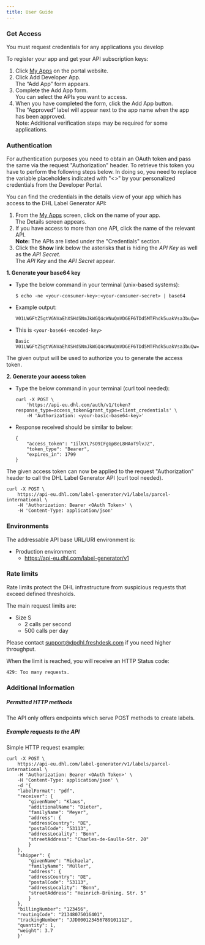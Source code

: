 ```yaml
---
title: User Guide
---
```

### Get Access

You must request credentials for any applications you develop

To register your app and get your API subscription keys:

1.  Click [My Apps](/user/apps) on the portal website.
2.  Click Add Developer App.  
    The “Add App” form appears.
3.  Complete the Add App form.  
    You can select the APIs you want to access.
4.  When you have completed the form, click the Add App button.  
    The “Approved” label will appear next to the app name when the app has been approved.  
    Note: Additional verification steps may be required for some applications.

### Authentication

For authentication purposes you need to obtain an OAuth token and pass the same via the request "Authorization" header. To retrieve this token you have to perform the following steps below. In doing so, you need to replace the variable placeholders indicated with "<>" by your personalized credentials from the Developer Portal.

You can find the credentials in the details view of your app which has access to the DHL Label Generator API:

1.  From the [My Apps](/user/apps) screen, click on the name of your app.  
    The Details screen appears.
2.  If you have access to more than one API, click the name of the relevant API.  
    **Note:** The APIs are listed under the "Credentials" section.
3.  Click the **Show** link below the asterisks that is hiding the _API Key_ as well as the _API Secret_.  
    The _API Key_ and the _API Secret_ appear.

**1\. Generate your base64 key**

*   Type the below command in your terminal (unix-based systems):

        $ echo -ne <your-consumer-key>:<your-consumer-secret> | base64

*   Example output:

        V01LWGFtZ5gtVGNVaEhXSHdSNmJkWGQ4cWNuQmVDGEF6TDd5MTFhdk5uakVsa3buQw==

*   This is `<your-base64-encoded-key>`

        Basic V01LWGFtZ5gtVGNVaEhXSHdSNmJkWGQ4cWNuQmVDGEF6TDd5MTFhdk5uakVsa3buQw==

The given output will be used to authorize you to generate the access token.

**2\. Generate your access token**

*   Type the below command in your terminal (curl tool needed):

        curl -X POST \
            'https://api-eu.dhl.com/auth/v1/token?response_type=access_token&grant_type=client_credentials' \
            -H 'Authorization: <your-basic-base64-key>'

*   Response received should be similar to below:

        {
            "access_token": "1ilKYL7sO9IFgGpBeL8HAoT9lvJZ",
            "token_type": "Bearer",
            "expires_in": 1799
        }

The given access token can now be applied to the request "Authorization" header to call the DHL Label Generator API (curl tool needed).

    curl -X POST \
        https://api-eu.dhl.com/label-generator/v1/labels/parcel-international \
        -H 'Authorization: Bearer <OAuth Token>' \
        -H 'Content-Type: application/json'

### Environments

The addressable API base URL/URI environment is:

* Production environment
    * https://api-eu.dhl.com/label-generator/v1

### Rate limits

Rate limits protect the DHL infrastructure from suspicious requests that exceed defined thresholds.

The main request limits are:

* Size S
    * 2 calls per second
    * 500 calls per day

Please contact [support@dpdhl.freshdesk.com](mailto:support@dpdhl.freshdesk.com) if you need higher throughput. 

When the limit is reached, you will receive an HTTP Status code:

    429: Too many requests.

### Additional Information

##### Permitted HTTP methods

The API only offers endpoints which serve POST methods to create labels. 

##### Example requests to the API

Simple HTTP request example:

    curl -X POST \
        https://api-eu.dhl.com/label-generator/v1/labels/parcel-international \
        -H 'Authorization: Bearer <OAuth Token>' \
        -H 'Content-Type: application/json' \
        -d '{
        "labelFormat": "pdf",
        "receiver": {
            "givenName": "Klaus",
            "additionalName": "Dieter",
            "familyName": "Meyer",
            "address": {
            "addressCountry": "DE",
            "postalCode": "53113",
            "addressLocality": "Bonn",
            "streetAddress": "Charles-de-Gaulle-Str. 20"
            }
        },
        "shipper": {
            "givenName": "Michaela",
            "familyName": "Müller",
            "address": {
            "addressCountry": "DE",
            "postalCode": "53113",
            "addressLocality": "Bonn",
            "streetAddress": "Heinrich-Brüning. Str. 5"
            }
        },
        "billingNumber": "123456",
        "routingCode": "21348075016401",
        "trackingNumber": "JJD000123456789101112",
        "quantity": 1,
        "weight": 3.7
        }'
